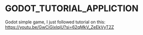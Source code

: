 # GODOT_TUTORIAL_APPLICTION
Godot simple game, I just followed tutorial on this: https://youtu.be/GwCiGixlqiU?si=62qMkV_ZeEkVyT2Z
